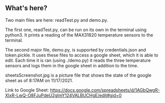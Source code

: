 ## What's here?
Two main files are here: readTest.py and demo.py.

The first one, readTest.py, can be run on its own in the terminal using python3.
It prints a reading of the MAX31820 temperature sensors to the terminal.

The second major file, demo.py, is supported by credentials.json and token.pickle.
It uses these files to access a google sheet, which it is able to edit. Each time 
it is ran (using ./demo.py) it reads the three temperature sensors and logs 
them in the google sheet in addition to the time. 

sheetsScreenshot.jpg is a picture file that shows the state of the google sheet
as of 8:17AM on 11/17/2021.

Link to Google Sheet: https://docs.google.com/spreadsheets/d/1AGbQwgR-XIxR-LwQ-O8FJuPdeU2glmY124VALBUCHgE/edit#gid=0